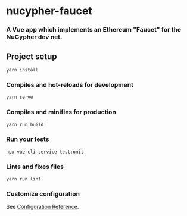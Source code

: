 # nucypher-faucet

### A Vue app which implements an Ethereum "Faucet" for the NuCypher dev net.


## Project setup
```
yarn install
```

### Compiles and hot-reloads for development
```
yarn serve
```

### Compiles and minifies for production
```
yarn run build
```

### Run your tests
```
npx vue-cli-service test:unit
```

### Lints and fixes files
```
yarn run lint
```

### Customize configuration
See [Configuration Reference](https://cli.vuejs.org/config/).
